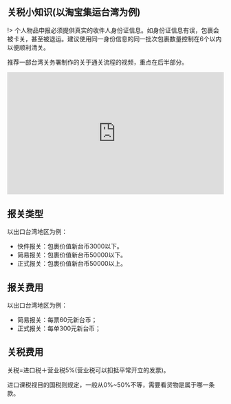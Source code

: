 ## 关税小知识(以淘宝集运台湾为例)

!> 个人物品申报必须提供真实的收件人身份证信息。如身份证信息有误，包裹会被卡关，甚至被退运。建议使用同一身份信息的同一批次包裹数量控制在6个以内以便顺利清关。

推荐一部台湾关务署制作的关于通关流程的视频，重点在后半部分。
<div style="max-width:640px; margin:0 auto 10px;" >
<div 
style="position: relative; 
width:100%;
padding-bottom:56.25%; 
height:0;">
<iframe style="position: absolute;top: 0;left: 0;width: 100%;height: 100%;"  src="https://www.youtube.com/embed/RrbLpUn1unQ" frameborder="0" allowfullscreen></iframe>
</div>
</div>

## 报关类型
以出口台湾地区为例：
- 快件报关：包裹价值新台币3000以下。
- 简易报关：包裹价值新台币50000以下。
- 正式报关：包裹价值新台币50000以上。

## 报关费用
以出口台湾地区为例：
- 简易报关：每票60元新台币；
- 正式报关：每单300元新台币；

## 关税费用

关税=进口税＋营业税5%(营业税可以扣抵平常开立的发票)。

进口课税视目的国税则规定，一般从0%~50%不等，需要看货物是属于哪一条款。
